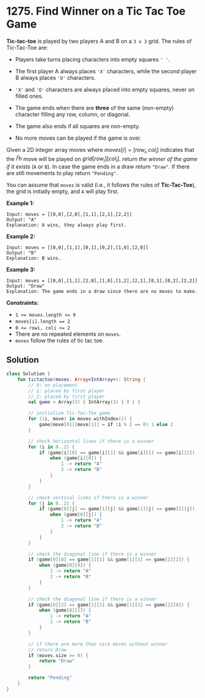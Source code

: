 # 1275. Find Winner on a Tic Tac Toe Game

**Tic-tac-toe** is played by two players A and B on a `3 x 3` grid. The rules of Tic-Tac-Toe are:

- Players take turns placing characters into empty squares `' '`.
  
- The first player A always places `'X'` characters, while the second player B always places `'O'` characters.

- `'X'` and `'O'` characters are always placed into empty squares, never on filled ones.

- The game ends when there are **three** of the same (non-empty) character filling any row, column, or diagonal.

- The game also ends if all squares are non-empty.

- No more moves can be played if the game is over.

Given a 2D integer array moves where $moves[i] = [row_i, col_i]$ indicates that the $i^th$ move will be played on $grid[row_i][col_i]$. return *the winner of the game if it exists* (`A` or `B`). In case the game ends in a draw return `"Draw"`. If there are still movements to play return `"Pending"`.

You can assume that `moves` is valid (i.e., it follows the rules of **Tic-Tac-Toe**), the grid is initially empty, and `A` will play first.

**Example 1:**
```
Input: moves = [[0,0],[2,0],[1,1],[2,1],[2,2]]
Output: "A"
Explanation: A wins, they always play first.
```

**Example 2:**
```
Input: moves = [[0,0],[1,1],[0,1],[0,2],[1,0],[2,0]]
Output: "B"
Explanation: B wins.
```

**Example 3:**
```
Input: moves = [[0,0],[1,1],[2,0],[1,0],[1,2],[2,1],[0,1],[0,2],[2,2]]
Output: "Draw"
Explanation: The game ends in a draw since there are no moves to make.
``` 

**Constraints:**

- `1 <= moves.length <= 9`
- `moves[i].length == 2`
- `0 <= rowi, coli <= 2`
- There are no repeated elements on `moves`.
- `moves` follow the rules of tic tac toe.

## Solution
```kotlin
class Solution {
    fun tictactoe(moves: Array<IntArray>): String {
        // 0: no placement
        // 1: placed by first player
        // 2: placed by first player
        val game = Array(3) { IntArray(3) { 0 } }

        // initialize Tic-Tac-Toe game
        for ((i, move) in moves.withIndex()) {
            game[move[0]][move[1]] = if (i % 2 == 0) 1 else 2
        }

        // check horizontal lines if there is a winner
        for (i in 0..2) {
            if (game[i][0] == game[i][1] && game[i][1] == game[i][2]) {
                when (game[i][0]) {
                    1 -> return "A"
                    2 -> return "B"
                }
            }
        }

        // check vertical lines if there is a winner
        for (j in 0..2) {
            if (game[0][j] == game[1][j] && game[1][j] == game[2][j]) {
                when (game[0][j]) {
                    1 -> return "A"
                    2 -> return "B"
                }
            }
        }

        // check the diagonal line if there is a winner
        if (game[0][0] == game[1][1] && game[1][1] == game[2][2]) {
            when (game[0][0]) {
                1 -> return "A"
                2 -> return "B"
            }
        }

        // check the diagonal line if there is a winner
        if (game[0][2] == game[1][1] && game[1][1] == game[2][0]) {
            when (game[0][2]) {
                1 -> return "A"
                2 -> return "B"
            }
        }

        // if there are more than nice moves without winner
        // return Draw
        if (moves.size >= 9) {
            return "Draw"
        }

        return "Pending"   
    }
}
```